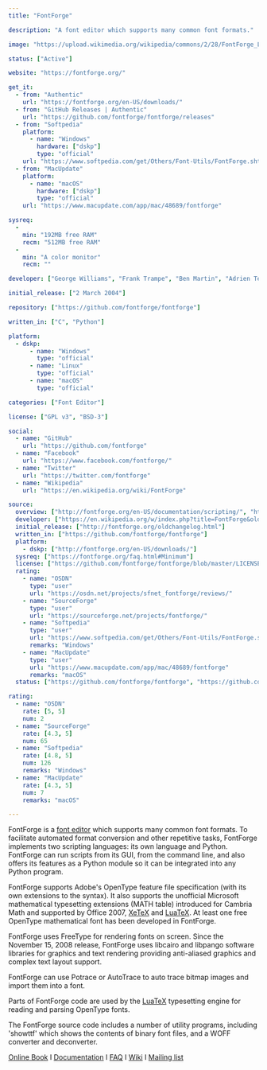 ```yaml
---
title: "FontForge"

description: "A font editor which supports many common font formats."

image: "https://upload.wikimedia.org/wikipedia/commons/2/28/FontForge_Logo%2C_2015.svg"

status: ["Active"]

website: "https://fontforge.org/"

get_it:
  - from: "Authentic"
    url: "https://fontforge.org/en-US/downloads/"
  - from: "GitHub Releases | Authentic"
    url: "https://github.com/fontforge/fontforge/releases"
  - from: "Softpedia"
    platform:
      - name: "Windows"
        hardware: ["dskp"]
        type: "official"
    url: "https://www.softpedia.com/get/Others/Font-Utils/FontForge.shtml"
  - from: "MacUpdate"
    platform:
      - name: "macOS"
        hardware: ["dskp"]
        type: "official"
    url: "https://www.macupdate.com/app/mac/48689/fontforge"

sysreq:
  -
    min: "192MB free RAM"
    recm: "512MB free RAM"
  -
    min: "A color monitor"
    recm: ""

developer: ["George Williams", "Frank Trampe", "Ben Martin", "Adrien Tétar", "Khaled Hosny", "Jeremy Tan"]

initial_release: ["2 March 2004"]

repository: ["https://github.com/fontforge/fontforge"]

written_in: ["C", "Python"]

platform:
  - dskp:
      - name: "Windows"
        type: "official"
      - name: "Linux"
        type: "official"
      - name: "macOS"
        type: "official"

categories: ["Font Editor"]

license: ["GPL v3", "BSD-3"]

social:
  - name: "GitHub"
    url: "https://github.com/fontforge"
  - name: "Facebook"
    url: "https://www.facebook.com/fontforge/"
  - name: "Twitter"
    url: "https://twitter.com/fontforge"
  - name: "Wikipedia"
    url: "https://en.wikipedia.org/wiki/FontForge"

source:
  overview: ["http://fontforge.org/en-US/documentation/scripting/", "http://fontforge.sourceforge.net/scripting.html", "http://fontforge.org/en-US/documentation/scripting/python/", "http://fontforge.sourceforge.net/python.html", "http://fontforge.org/featurefile.html", "http://fontforge.sourceforge.net/math.html", "http://fontforge.sourceforge.net/source-build.html#Dependencies", "https://github.com/fontforge/fontforge/releases", "http://fontforge.sourceforge.net/changelog.html", "http://www.luatex.org/talks/tug2008-taco-luatex.pdf", "https://fontforge.org/en-US/documentation/utilities/"]
  developer: ["https://en.wikipedia.org/w/index.php?title=FontForge&oldid=875122964", "http://fontforge.org/en-US/project/acknowledgements/"]
  initial_release: ["http://fontforge.org/oldchangelog.html"]
  written_in: ["https://github.com/fontforge/fontforge"]
  platform:
    - dskp: ["http://fontforge.org/en-US/downloads/"]
  sysreq: ["https://fontforge.org/faq.html#Minimum"]
  license: ["https://github.com/fontforge/fontforge/blob/master/LICENSE"]
  rating:
    - name: "OSDN"
      type: "user"
      url: "https://osdn.net/projects/sfnet_fontforge/reviews/"
    - name: "SourceForge"
      type: "user"
      url: "https://sourceforge.net/projects/fontforge/"
    - name: "Softpedia"
      type: "user"
      url: "https://www.softpedia.com/get/Others/Font-Utils/FontForge.shtml"
      remarks: "Windows"
    - name: "MacUpdate"
      type: "user"
      url: "https://www.macupdate.com/app/mac/48689/fontforge"
      remarks: "macOS"
  status: ["https://github.com/fontforge/fontforge", "https://github.com/fontforge/fontforge/graphs/contributors", "https://github.com/fontforge/fontforge/releases"]

rating:
  - name: "OSDN"
    rate: [5, 5]
    num: 2
  - name: "SourceForge"
    rate: [4.3, 5]
    num: 65
  - name: "Softpedia"
    rate: [4.8, 5]
    num: 126
    remarks: "Windows"
  - name: "MacUpdate"
    rate: [4.3, 5]
    num: 7
    remarks: "macOS"

---
```

  FontForge is a [font editor](/categories/font-editor) which supports many common font formats. To facilitate automated format conversion and other repetitive tasks, FontForge implements two scripting languages: its own language and Python. FontForge can run scripts from its GUI, from the command line, and also offers its features as a Python module so it can be integrated into any Python program.
  
  FontForge supports Adobe's OpenType feature file specification (with its own extensions to the syntax). It also supports the unofficial Microsoft mathematical typesetting extensions (MATH table) introduced for Cambria Math and supported by Office 2007, [XeTeX](/software/xetex/) and [LuaTeX](/software/luatex/). At least one free OpenType mathematical font has been developed in FontForge.
  
  FontForge uses FreeType for rendering fonts on screen. Since the November 15, 2008 release, FontForge uses libcairo and libpango software libraries for graphics and text rendering providing anti-aliased graphics and complex text layout support.
  
  FontForge can use Potrace or AutoTrace to auto trace bitmap images and import them into a font.
  
  Parts of FontForge code are used by the [LuaTeX](/software/luatex/) typesetting engine for reading and parsing OpenType fonts.
  
  The FontForge source code includes a number of utility programs, including 'showttf' which shows the contents of binary font files, and a WOFF converter and deconverter.
  
  [Online Book](http://designwithfontforge.com/) I [Documentation](https://fontforge.org/en-US/documentation/) I [FAQ](https://fontforge.org/en-US/faq/) I [Wiki](https://github.com/fontforge/fontforge/wiki) I [Mailing list](https://sourceforge.net/projects/fontforge/lists/fontforge-users)
  